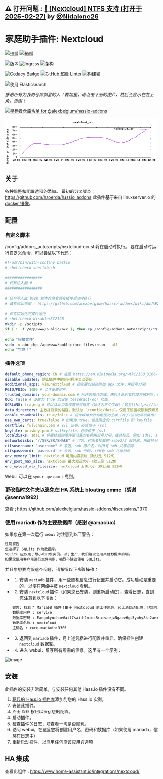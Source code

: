 ## &#9888; 打开问题 : [🐛 [Nextcloud] NTFS 支持 (打开于 2025-02-27)](https://github.com/alexbelgium/hassio-addons/issues/1789) by [@Nidalone29](https://github.com/Nidalone29)
# 家庭助手插件: Nextcloud

[![捐赠][donation-badge]](https://www.buymeacoffee.com/alexbelgium)
[![捐赠][paypal-badge]](https://www.paypal.com/donate/?hosted_button_id=DZFULJZTP3UQA)

![版本](https://img.shields.io/badge/dynamic/json?label=Version&query=%24.version&url=https%3A%2F%2Fraw.githubusercontent.com%2Falexbelgium%2Fhassio-addons%2Fmaster%2Fnextcloud%2Fconfig.json)
![Ingress](https://img.shields.io/badge/dynamic/json?label=Ingress&query=%24.ingress&url=https%3A%2F%2Fraw.githubusercontent.com%2Falexbelgium%2Fhassio-addons%2Fmaster%2Fnextcloud%2Fconfig.json)
![架构](https://img.shields.io/badge/dynamic/json?color=success&label=Arch&query=%24.arch&url=https%3A%2F%2Fraw.githubusercontent.com%2Falexbelgium%2Fhassio-addons%2Fmaster%2Fnextcloud%2Fconfig.json)

[![Codacy Badge](https://app.codacy.com/project/badge/Grade/9c6cf10bdbba45ecb202d7f579b5be0e)](https://www.codacy.com/gh/alexbelgium/hassio-addons/dashboard?utm_source=github.com&utm_medium=referral&utm_content=alexbelgium/hassio-addons&utm_campaign=Badge_Grade)
[![GitHub 超级 Linter](https://img.shields.io/github/actions/workflow/status/alexbelgium/hassio-addons/weekly-supelinter.yaml?label=Lint%20code%20base)](https://github.com/alexbelgium/hassio-addons/actions/workflows/weekly-supelinter.yaml)
[![构建器](https://img.shields.io/github/actions/workflow/status/alexbelgium/hassio-addons/onpush_builder.yaml?label=Builder)](https://github.com/alexbelgium/hassio-addons/actions/workflows/onpush_builder.yaml)

[donation-badge]: https://img.shields.io/badge/Buy%20me%20a%20coffee%20(no%20paypal)-%23d32f2f?logo=buy-me-a-coffee&style=flat&logoColor=white
[paypal-badge]: https://img.shields.io/badge/Buy%20me%20a%20coffee%20with%20Paypal-0070BA?logo=paypal&style=flat&logoColor=white

![使用 Elasticsearch][elasticsearch-shield]

_感谢所有为我的仓库加星的人！要加星，请点击下面的图片，然后会显示在右上角。谢谢！_

[![星标者仓库名单 for @alexbelgium/hassio-addons](https://raw.githubusercontent.com/alexbelgium/hassio-addons/master/.github/stars2.svg)](https://github.com/alexbelgium/hassio-addons/stargazers)

![下载演变](https://raw.githubusercontent.com/alexbelgium/hassio-addons/master/nextcloud/stats.png)

## 关于

各种调整和配置选项的添加。
最初的分叉版本 : https://github.com/haberda/hassio_addons
此插件基于来自 linuxserver.io 的 [docker 镜像](https://github.com/linuxserver/docker-nextcloud)。

## 配置

### 自定义脚本

/config/addons_autoscripts/nextcloud-ocr.sh将在启动时执行。
要在启动时运行自定义命令，可以尝试以下代码：
```bash
#!/usr/bin/with-contenv bashio
# shellcheck shell=bash

#################
# 代码注入器 #
#################

# 任何写入此 bash 脚本的命令将在插件启动时执行
# 请参阅此指南 : https://github.com/alexbelgium/hassio-addons/wiki/Add%E2%80%90ons-feature-:-customisation

# 仅在初始化完成后运行
# shellcheck disable=SC2128
mkdir -p /scripts
if [ ! -f /app/www/public/occ ]; then cp /config/addons_autoscripts/"$(basename "${BASH_SOURCE}")" /scripts/ && exit 0; fi

echo "扫描文件"
sudo -u abc php /app/www/public/occ files:scan --all
echo "完成！"
```

### 插件选项

```yaml
default_phone_region: CN # 根据 https://en.wikipedia.org/wiki/ISO_3166-1_alpha-2#Officially_assigned_code_elements 定义默认电话区域
disable_updates: 防止插件中的应用程序自动更新
additional_apps: vim,nextcloud # 指定要安装的附加 apk 文件；用逗号分隔
PGID/PUID: 1000 # 允许设置用户。
trusted_domains: your-domain.com # 允许选择可信域。未列入此列表的域将被删除，除了在初始配置中使用的第一个域。
OCR: false # 设置为 true 以安装 tesseract-ocr 功能。
OCRLANG: fra,eng # 可以从此页面设置任何语言（始终为三个字母）[这里](https://tesseract-ocr.github.io/tessdoc/Data-Files#data-files-for-version-400-november-29-2016)。
data_directory: 主数据目录的路径。默认为 `/config/data`。仅用于设置权限和预填充初始安装模板。初始安装完成后无法更改
enable_thumbnails: true/false # 启用媒体文件缩略图的生成（对于较旧的系统禁用）
use_own_certs: true/false # 如果为 true，使用指定的 certfile 和 keyfile
certfile: fullchain.pem # ssl 证书，必须位于 /ssl
keyfile: privkey.pem # sslkeyfile，必须位于 /ssl
localdisks: sda1 # 将要挂载的硬件驱动器的名称用逗号分隔，或其标签。例如 sda1, sdb1, MYNAS...
networkdisks: "//SERVER/SHARE" # 可选，列出要挂载的 smbv2/3 服务器，用逗号分隔
cifsusername: "username" # 可选，smb 用户名，对所有 smb 共享相同
cifspassword: "password" # 可选，smb 密码，对所有 smb 共享相同
env_memory_limit: nextcloud 可用内存限制（默认是 512M）
env_post_max_size: nextcloud 最大发送大小（默认是 512M）
env_upload_max_filesize: nextcloud 上传大小（默认是 512M）
```

Webui 可以在 `<your-ip>:port` 找到。

### 更改临时文件夹以避免在 HA 系统上 bloating emmc（感谢 @senna1992）

查看 ; https://github.com/alexbelgium/hassio-addons/discussions/1370

### 使用 mariadb 作为主要数据库（感谢 @amaciuc）

如果您在第一次运行 `webui` 时注意到以下警告：

```bash
性能警告
您选择了 SQLite 作为数据库。
SQLite 应仅用于最小和开发实例。对于生产，我们建议使用其他数据库后端。
如果您使用客户端进行文件同步，强烈不建议使用 SQLite。
```

并且您想要克服这个问题，请按照以下步骤操作：

- 1. 安装 `mariadb` 插件，用一些随机信息进行配置并启动它。成功启动是重要的，以便在网络中被 `nextcloud` 看到。
- 2. 安装 `nextcloud` 插件（如果您已安装，则重新启动它），查看日志，直到您注意到以下 `警告`：

  ```bash
  警告: 找到了 MariaDB 插件！由于 Nextcloud 的工作原理，它无法自动配置，但您可以在第一次运行 web UI 时手动配置，使用以下值：
  数据库用户 : service
  数据库密码 : Eangohyuchae6aif7saich2nies8xaivaejaNgaev6gi3yohy8ha2aexaetei6oh
  数据库名称 : nextcloud
  主机名 : core-mariadb:3306
  ```

- 3. 返回到 `mariadb` 插件，用上述凭据进行配置并重启。确保插件创建 `nextcloud` 数据库。
- 4. 进入 webui，填写所有所需的信息。这里有一个示例：

![image](https://user-images.githubusercontent.com/19391765/207888717-50b43002-a5e2-4782-b5c9-1f582309df2b.png)

## 安装

此插件的安装非常简单，与安装任何其他 Hass.io 插件没有不同。

1. [将我的 Hass.io 插件库][repository]添加到您的 Hass.io 实例。
1. 安装此插件。
1. 点击 `保存` 按钮以保存您的配置。
1. 启动插件。
1. 检查插件的日志，以查看一切是否顺利。
1. 访问 webui，在这里您将创建用户名、密码和数据库（如果使用 mariadb，信息在日志中）
1. 重新启动插件，以应用任何应该应用的选项

## HA 集成

查看此组件 : https://www.home-assistant.io/integrations/nextcloud/

[repository]: https://github.com/alexbelgium/hassio-addons
[elasticsearch-shield]: https://img.shields.io/badge/Elasticsearch-optional-blue.svg?logo=elasticsearch